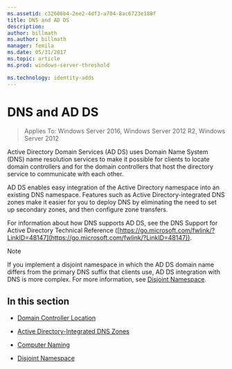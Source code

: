 ```yaml
---
ms.assetid: c32606b4-2ee2-4df3-a704-8ac6723e188f
title: DNS and AD DS
description:
author: billmath
ms.author: billmath
manager: femila
ms.date: 05/31/2017
ms.topic: article
ms.prod: windows-server-threshold

ms.technology: identity-adds
---
```


# DNS and AD DS

>Applies To: Windows Server 2016, Windows Server 2012 R2, Windows Server 2012

Active Directory Domain Services (AD DS) uses Domain Name System (DNS) name resolution services to make it possible for clients to locate domain controllers and for the domain controllers that host the directory service to communicate with each other.  
  
AD DS enables easy integration of the Active Directory namespace into an existing DNS namespace. Features such as Active Directory-integrated DNS zones make it easier for you to deploy DNS by eliminating the need to set up secondary zones, and then configure zone transfers.  
  
For information about how DNS supports AD DS, see the DNS Support for Active Directory Technical Reference ([https://go.microsoft.com/fwlink/?LinkID=48147](https://go.microsoft.com/fwlink/?LinkID=48147)).  
  
> [!NOTE]  
> If you implement a disjoint namespace in which the AD DS domain name differs from the primary DNS suffix that clients use, AD DS integration with DNS is more complex. For more information, see [Disjoint Namespace](../../ad-ds/plan/../../ad-ds/plan/Disjoint-Namespace.md).  
  
## In this section  
  
-   [Domain Controller Location](../../ad-ds/plan/Domain-Controller-Location.md)  
  
-   [Active Directory-Integrated DNS Zones](../../ad-ds/plan/Active-Directory-Integrated-DNS-Zones.md)  
  
-   [Computer Naming](../../ad-ds/plan/Computer-Naming.md)  
  
-   [Disjoint Namespace](../../ad-ds/plan/../../ad-ds/plan/Disjoint-Namespace.md)  
  


